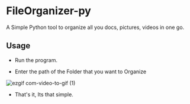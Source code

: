 # FileOrganizer-py

A Simple Python tool to organize all you docs, pictures, videos in one go.

## Usage

* Run the program.

* Enter the path of the Folder that you want to Organize

![ezgif com-video-to-gif (1)](https://github.com/akhil838/FileOrganizer-py/assets/64255484/f40cd85a-0ecf-4fe6-b68d-92eaf84e03fd)

* That's it,  Its that simple.
